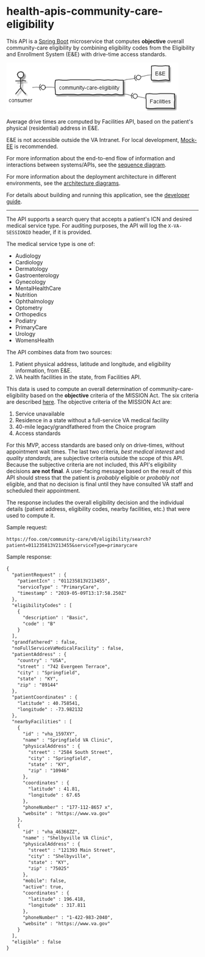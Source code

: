 # health-apis-community-care-eligibility

This API is a [Spring Boot](https://spring.io/projects/spring-boot) microservice
that computes **objective** overall community-care eligibility by combining eligibility codes
from the Eligibility and Enrollment System (E&E) with drive-time access
standards.

![applications](src/plantuml/apps.png)

Average drive times are computed by Facilities API,
based on the patient's physical (residential) address in E&E.

E&E is not accessible outside the VA Intranet. For local development,
[Mock-EE](https://github.com/department-of-veterans-affairs/health-apis-mock-eligibility-and-enrollment) is recommended.

For more information about the end-to-end flow of information and interactions between systems/APIs,
see the [sequence diagram](sequence-diagram.md).

For more information about the deployment architecture in different environments,
see the [architecture diagrams](architecture.md).

For details about building and running this application, see the [developer guide](developer.md).

----

The API supports a search query that accepts a patient's ICN and desired medical service type.
For auditing purposes, the API will log the `X-VA-SESSIONID` header, if it is provided.

The medical service type is one of:
* Audiology
* Cardiology
* Dermatology
* Gastroenterology
* Gynecology
* MentalHealthCare
* Nutrition
* Ophthalmology
* Optometry
* Orthopedics
* Podiatry
* PrimaryCare
* Urology
* WomensHealth

The API combines data from two sources:
1. Patient physical address, latitude and longitude, and eligibility information, from E&E.
2. VA health facilities in the state, from Facilities API.

This data is used to compute an overall determination of community-care-eligibility
based on the **objective** criteria of the MISSION Act. The six criteria are described
[here](https://www.va.gov/COMMUNITYCARE/docs/pubfiles/factsheets/VA-FS_CC-Eligibility.pdf).
The objective criteria of the MISSION Act are:
1. Service unavailable
2. Residence in a state without a full-service VA medical facility
3. 40-mile legacy/grandfathered from the Choice program
4. Access standards

For this MVP, access standards are based only on drive-times, without appointment wait times.
The last two criteria, *best medical interest* and *quality standards*, are subjective
criteria outside the scope of this API. Because the subjective criteria are not included,
this API's eligibility decisions **are not final**. A user-facing message
based on the result of this API should stress that the patient is *probably* eligible or
*probably not* eligible, and that no decision is final until they have consulted VA staff
and scheduled their appointment.

The response includes the overall eligibility decision and the individual details
(patient address, eligibility codes, nearby facilities, etc.) that were used to compute it.

Sample request:

```
https://foo.com/community-care/v0/eligibility/search?patient=011235813V213455&serviceType=primarycare
```

Sample response:

```
{
  "patientRequest" : {
    "patientIcn" : "011235813V213455",
    "serviceType" : "PrimaryCare",
    "timestamp" : "2019-05-09T13:17:58.250Z"
  },
  "eligibilityCodes" : [
    {
      "description" : "Basic",
      "code" : "B"
    }
  ],
  "grandfathered" : false,
  "noFullServiceVaMedicalFacility" : false,
  "patientAddress" : {
    "country" : "USA",
    "street" : "742 Evergeen Terrace",
    "city" : "Springfield",
    "state" : "KY",
    "zip" : "89144"
  },
  "patientCoordinates" : {
    "latitude" : 40.758541,
    "longitude" : -73.982132
  },
  "nearbyFacilities" : [
    {
      "id" : "vha_1597XY",
      "name" : "Springfield VA Clinic",
      "physicalAddress" : {
        "street" : "2584 South Street",
        "city" : "Springfield",
        "state" : "KY",
        "zip" : "10946"
      },
      "coordinates" : {
        "latitude" : 41.81,
        "longitude" : 67.65
      },
      "phoneNumber" : "177-112-8657 x",
      "website" : "https://www.va.gov"
    },
    {
      "id" : "vha_46368ZZ",
      "name" : "Shelbyville VA Clinic",
      "physicalAddress" : {
        "street" : "121393 Main Street",
        "city" : "Shelbyville",
        "state" : "KY",
        "zip" : "75025"
      },
      "mobile": false,
      "active": true,
      "coordinates" : {
        "latitude" : 196.418,
        "longitude" : 317.811
      },
      "phoneNumber" : "1-422-983-2040",
      "website" : "https://www.va.gov"
    }
  ],
  "eligible" : false
}
```
